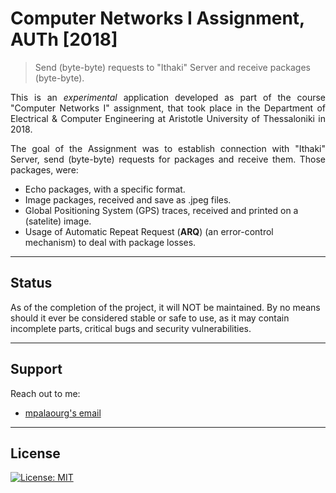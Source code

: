 # Computer Networks I Assignment, AUTh [2018]
> Send (byte-byte) requests to "Ithaki" Server and receive packages (byte-byte).

<p align="justify">
This is an <i>experimental</i> application developed as part of the course "Computer Networks I" assignment, that took place in the Department of Electrical & Computer Engineering at Aristotle University of Thessaloniki in 2018.
</p>

<p align="justify">
The goal of the Assignment was to establish connection with "Ithaki" Server, send (byte-byte) requests for packages and receive them. Those packages, were:
<ul>
<li> Echo packages, with a specific format. </li>
<li> Image packages, received and save as .jpeg files. </li>
<li> Global Positioning System (GPS) traces, received and printed on a (satelite) image. </li>
<li> Usage of Automatic Repeat Request (<b>ARQ</b>) (an error-control mechanism) to deal with package losses.</li>
</ul>
</p>

---

## Status

As of the completion of the project, it will NOT be maintained. By no means should it ever be considered stable or safe to use, as it may contain incomplete parts, critical bugs and security vulnerabilities.

---

## Support

Reach out to me:

- [mpalaourg's email](mailto:gbalaouras@gmail.com "gbalaouras@gmail.com")

---

## License

[![License: MIT](https://img.shields.io/badge/License-MIT-yellow.svg)](https://github.com/mpalaourg/ComputerNetworks_I_Assignment/blob/master/LICENSE)
